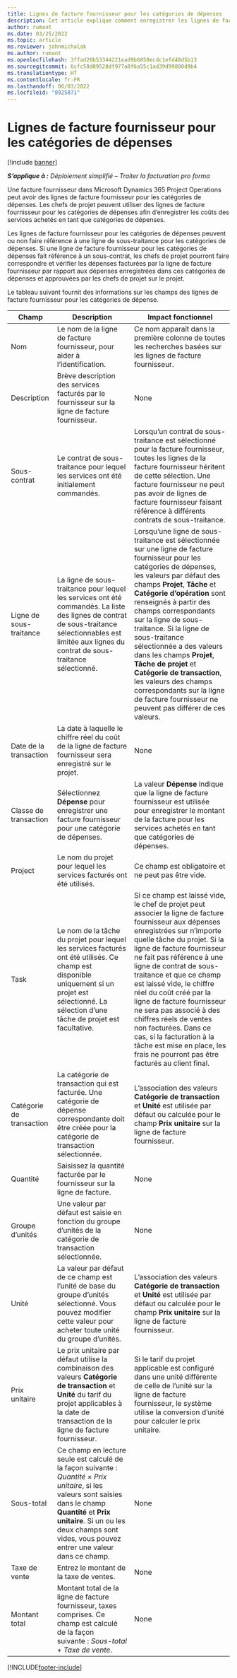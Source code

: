 ```yaml
---
title: Lignes de facture fournisseur pour les catégories de dépenses
description: Cet article explique comment enregistrer les lignes de facture fournisseur pour les catégories de dépenses.
author: rumant
ms.date: 03/25/2022
ms.topic: article
ms.reviewer: johnmichalak
ms.author: rumant
ms.openlocfilehash: 3ffad20b53344221ead9b6850ecdc1efd48d5b13
ms.sourcegitcommit: 6cfc50d89528df977a8f6a55c1ad39d99800d9b4
ms.translationtype: HT
ms.contentlocale: fr-FR
ms.lasthandoff: 06/03/2022
ms.locfileid: "8925871"
---
```

# <a name="vendor-invoice-lines-for-expense-categories"></a>Lignes de facture fournisseur pour les catégories de dépenses

[!include [banner](../../includes/dataverse-preview.md)]

_**S’applique à :** Déploiement simplifié – Traiter la facturation pro forma_

Une facture fournisseur dans Microsoft Dynamics 365 Project Operations peut avoir des lignes de facture fournisseur pour les catégories de dépenses. Les chefs de projet peuvent utiliser des lignes de facture fournisseur pour les catégories de dépenses afin d’enregistrer les coûts des services achetés en tant que catégories de dépenses.

Les lignes de facture fournisseur pour les catégories de dépenses peuvent ou non faire référence à une ligne de sous-traitance pour les catégories de dépenses. Si une ligne de facture fournisseur pour les catégories de dépenses fait référence à un sous-contrat, les chefs de projet pourront faire correspondre et vérifier les dépenses facturées par la ligne de facture fournisseur par rapport aux dépenses enregistrées dans ces catégories de dépenses et approuvées par les chefs de projet sur le projet.

Le tableau suivant fournit des informations sur les champs des lignes de facture fournisseur pour les catégories de dépense.

| Champ | Description | Impact fonctionnel |
| --- | --- | --- |
| Nom  | Le nom de la ligne de facture fournisseur, pour aider à l’identification. | Ce nom apparaît dans la première colonne de toutes les recherches basées sur les lignes de facture fournisseur. |
| Description | Brève description des services facturés par le fournisseur sur la ligne de facture fournisseur. | None |
| Sous-contrat | Le contrat de sous-traitance pour lequel les services ont été initialement commandés. | Lorsqu’un contrat de sous-traitance est sélectionné pour la facture fournisseur, toutes les lignes de la facture fournisseur héritent de cette sélection. Une facture fournisseur ne peut pas avoir de lignes de facture fournisseur faisant référence à différents contrats de sous-traitance. |
| Ligne de sous-traitance | La ligne de sous-traitance pour lequel les services ont été commandés. La liste des lignes de contrat de sous-traitance sélectionnables est limitée aux lignes du contrat de sous-traitance sélectionné. | Lorsqu’une ligne de sous-traitance est sélectionnée sur une ligne de facture fournisseur pour les catégories de dépenses, les valeurs par défaut des champs **Projet**, **Tâche** et **Catégorie d’opération** sont renseignés à partir des champs correspondants sur la ligne de sous-traitance. Si la ligne de sous-traitance sélectionnée a des valeurs dans les champs **Projet**, **Tâche de projet** et **Catégorie de transaction**, les valeurs des champs correspondants sur la ligne de facture fournisseur ne peuvent pas différer de ces valeurs. |
| Date de la transaction | La date à laquelle le chiffre réel du coût de la ligne de facture fournisseur sera enregistré sur le projet. |None |
| Classe de transaction | Sélectionnez **Dépense** pour enregistrer une facture fournisseur pour une catégorie de dépenses. | La valeur **Dépense** indique que la ligne de facture fournisseur est utilisée pour enregistrer le montant de la facture pour les services achetés en tant que catégories de dépenses. |
| Project | Le nom du projet pour lequel les services facturés ont été utilisés. | Ce champ est obligatoire et ne peut pas être vide. |
| Task | Le nom de la tâche du projet pour lequel les services facturés ont été utilisés. Ce champ est disponible uniquement si un projet est sélectionné. La sélection d’une tâche de projet est facultative. | Si ce champ est laissé vide, le chef de projet peut associer la ligne de facture fournisseur aux dépenses enregistrées sur n’importe quelle tâche du projet. Si la ligne de facture fournisseur ne fait pas référence à une ligne de contrat de sous-traitance et que ce champ est laissé vide, le chiffre réel du coût créé par la ligne de facture fournisseur ne sera pas associé à des chiffres réels de ventes non facturées. Dans ce cas, si la facturation à la tâche est mise en place, les frais ne pourront pas être facturés au client final. |
| Catégorie de transaction | La catégorie de transaction qui est facturée. Une catégorie de dépense correspondante doit être créée pour la catégorie de transaction sélectionnée. | L’association des valeurs **Catégorie de transaction** et **Unité** est utilisée par défaut ou calculée pour le champ **Prix unitaire** sur la ligne de facture fournisseur. |
| Quantité | Saisissez la quantité facturée par le fournisseur sur la ligne de facture. |None|
| Groupe d’unités | Une valeur par défaut est saisie en fonction du groupe d’unités de la catégorie de transaction sélectionnée. | None |
| Unité | La valeur par défaut de ce champ est l’unité de base du groupe d’unités sélectionné. Vous pouvez modifier cette valeur pour acheter toute unité du groupe d’unités. | L’association des valeurs **Catégorie de transaction** et **Unité** est utilisée par défaut ou calculée pour le champ **Prix unitaire** sur la ligne de facture fournisseur. |
| Prix unitaire | Le prix unitaire par défaut utilise la combinaison des valeurs **Catégorie de transaction** et **Unité** du tarif du projet applicables à la date de transaction de la ligne de facture fournisseur. | Si le tarif du projet applicable est configuré dans une unité différente de celle de l’unité sur la ligne de facture fournisseur, le système utilise la conversion d’unité pour calculer le prix unitaire. |
| Sous-total | Ce champ en lecture seule est calculé de la façon suivante : *Quantité* &times; *Prix unitaire*, si les valeurs sont saisies dans le champ **Quantité** et **Prix unitaire**. Si un ou les deux champs sont vides, vous pouvez entrer une valeur dans ce champ.| None |
| Taxe de vente | Entrez le montant de la taxe de ventes. | None |
| Montant total | Montant total de la ligne de facture fournisseur, taxes comprises. Ce champ est calculé de la façon suivante : *Sous-total* + *Taxe de vente*. | None |

[!INCLUDE[footer-include](../../includes/footer-banner.md)]
